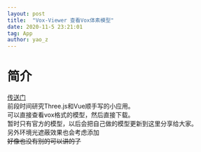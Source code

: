 ```yaml
---
layout: post
title:  "Vox-Viewer 查看Vox体素模型"
date: 2020-11-5 23:21:01
tag: App
author: yao_z
---
```


# 简介

[传送门](https://11zi.github.io/vox-viewer)  
前段时间研究Three.js和Vue顺手写的小应用。  
可以直接查看vox格式的模型，然后直接下载。  
暂时只有官方的模型，以后会把自己做的模型更新到这里分享给大家。  
另外环境光遮蔽效果也会考虑添加  
~~好像也没有别的可以讲的了~~  